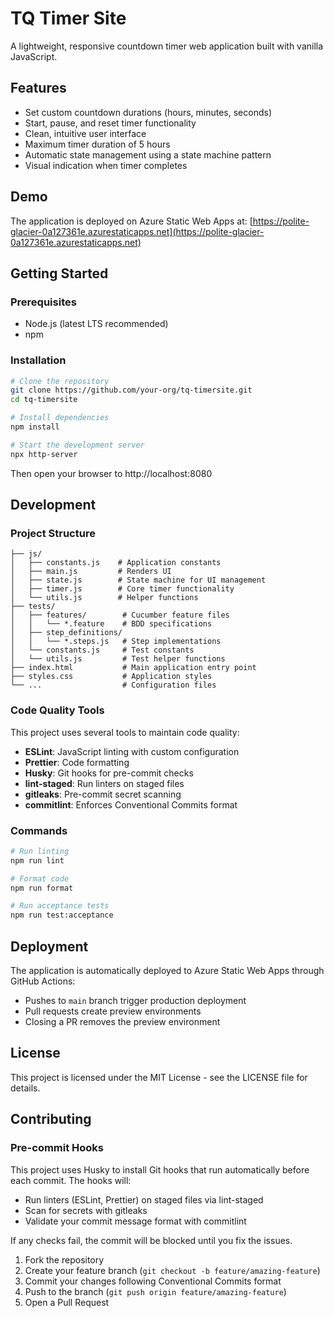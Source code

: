 # TQ Timer Site

A lightweight, responsive countdown timer web application built with vanilla JavaScript.

## Features

- Set custom countdown durations (hours, minutes, seconds)
- Start, pause, and reset timer functionality
- Clean, intuitive user interface
- Maximum timer duration of 5 hours
- Automatic state management using a state machine pattern
- Visual indication when timer completes

## Demo

The application is deployed on Azure Static Web Apps at: [https://polite-glacier-0a127361e.azurestaticapps.net](https://polite-glacier-0a127361e.azurestaticapps.net)

## Getting Started

### Prerequisites

- Node.js (latest LTS recommended)
- npm

### Installation

```bash
# Clone the repository
git clone https://github.com/your-org/tq-timersite.git
cd tq-timersite

# Install dependencies
npm install

# Start the development server
npx http-server
```

Then open your browser to http://localhost:8080

## Development

### Project Structure

```
├── js/
│   ├── constants.js    # Application constants
│   ├── main.js         # Renders UI
│   ├── state.js        # State machine for UI management
│   ├── timer.js        # Core timer functionality
│   └── utils.js        # Helper functions
├── tests/
│   ├── features/        # Cucumber feature files
│   │   └── *.feature    # BDD specifications
│   ├── step_definitions/
│   │   └── *.steps.js   # Step implementations
│   └── constants.js     # Test constants
│   └── utils.js         # Test helper functions
├── index.html           # Main application entry point
├── styles.css           # Application styles
└── ...                  # Configuration files
```

### Code Quality Tools

This project uses several tools to maintain code quality:

- **ESLint**: JavaScript linting with custom configuration
- **Prettier**: Code formatting
- **Husky**: Git hooks for pre-commit checks
- **lint-staged**: Run linters on staged files
- **gitleaks**: Pre-commit secret scanning
- **commitlint**: Enforces Conventional Commits format

### Commands

```bash
# Run linting
npm run lint

# Format code
npm run format

# Run acceptance tests
npm run test:acceptance
```

## Deployment

The application is automatically deployed to Azure Static Web Apps through GitHub Actions:

- Pushes to `main` branch trigger production deployment
- Pull requests create preview environments
- Closing a PR removes the preview environment

## License

This project is licensed under the MIT License - see the LICENSE file for details.

## Contributing

### Pre-commit Hooks

This project uses Husky to install Git hooks that run automatically before each commit. The hooks will:

- Run linters (ESLint, Prettier) on staged files via lint-staged
- Scan for secrets with gitleaks
- Validate your commit message format with commitlint

If any checks fail, the commit will be blocked until you fix the issues.


1. Fork the repository
2. Create your feature branch (`git checkout -b feature/amazing-feature`)
3. Commit your changes following Conventional Commits format
4. Push to the branch (`git push origin feature/amazing-feature`)
5. Open a Pull Request
